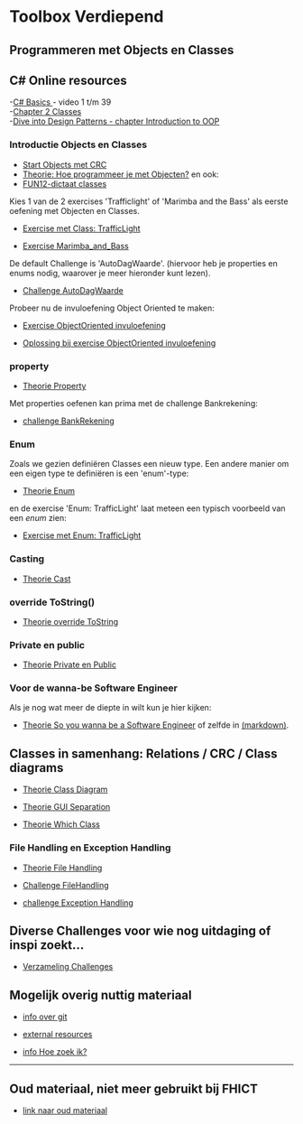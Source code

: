 # Toolbox Verdiepend

## Programmeren met Objects en Classes

## C\# Online resources
-[C# Basics ](https://www.youtube.com/playlist?list=PLYMOUCVo86jGzNXPgyKB-B1IvE1LoXKi6) - video 1 t/m 39  
-[Chapter 2 Classes](https://git.fhict.nl/I872272/ProgrammingChallenges/blob/master/Documentation/OOP.pdf)  
-[Dive into Design Patterns - chapter Introduction to OOP](https://git.fhict.nl/I872272/ProgrammingChallenges/blob/master/Documentation/Dive%20into%20design%20patterns%20-%20chapter%20Introduction%20to%20OOP.pdf)  

### Introductie Objects en Classes

+ [Start Objects met CRC](https://stasemsoft.github.io/softwarematerial/docs/objects/crc/)
+ [Theorie: Hoe programmeer je met Objecten?](theorie_Class.md)
en ook:
+ [FUN12-dictaat classes](theorie_FUN12_DictaatKlassen.pdf)

Kies 1 van de 2 exercises 'Trafficlight' of 'Marimba and the Bass'
als eerste oefening met Objecten en Classes.

+ [Exercise met Class: TrafficLight](exercise_Class_TrafficLight)

+ [Exercise Marimba_and_Bass](exercise_Marimba_and_Bass.pdf)

De default Challenge is 'AutoDagWaarde'.
(hiervoor heb je properties en enums nodig, waarover je meer hieronder kunt lezen). 


+ [Challenge AutoDagWaarde](challenges/challenge_AutoDagWaarde)

Probeer nu de invuloefening Object Oriented te maken:

+ [Exercise ObjectOriented invuloefening](exerciseObjectOrientedOefening.pdf)

+ [Oplossing bij exercise ObjectOriented invuloefening](solutionObjectOrientedOefening.pdf)


### property

+ [Theorie Property](theorie_Property.pdf)

Met properties oefenen kan prima met de challenge Bankrekening:

+ [challenge BankRekening](challenges/challenge_Bankrekening)

### Enum

Zoals we gezien definiëren Classes een nieuw type.
Een andere manier om een eigen type te definiëren is een 'enum'-type:

+ [Theorie Enum](theorie_Enum.md)

en de exercise 'Enum: TrafficLight' laat meteen een typisch voorbeeld van een *enum* zien:

+ [Exercise met Enum: TrafficLight](exercise_Enum_TrafficLight.md)



### Casting

+ [Theorie Cast](theorie_Cast.pdf)


### override ToString()

+ [Theorie override ToString](theorie_OverrideToString.pdf)

### Private en public

+ [Theorie Private en Public](theorie_PrivatePublic.pdf)

### Voor de wanna-be Software Engineer

Als je nog wat meer de diepte in wilt kun je hier kijken:

+ [Theorie So you wanna be a Software Engineer](theorie_AdvancedSoftwareEngineering.pdf) of zelfde in [(markdown)](theorie_AdvancedSoftwareEngineering.md).




## Classes in samenhang: Relations / CRC / Class diagrams

+ [Theorie Class Diagram](theorie_ClassDiagram.pdf)

+ [Theorie GUI Separation](theorie_GuiSeparation.pdf)

+ [Theorie Which Class](theorie_WhichClass.pdf)



### File Handling en Exception Handling

+ [Theorie File Handling](theorie_FileHandling.pdf)

+ [Challenge FileHandling](challenges/challengeFileHandling.pdf)

+ [challenge Exception Handling](challenges/challengeExceptionHandling.pdf)


## Diverse Challenges voor wie nog uitdaging of inspi zoekt...

+ [Verzameling Challenges](challenges)


## Mogelijk overig nuttig materiaal

+ [info over git](https://stasemsoft.github.io/softwarematerial/docs/process/infoENGit.pdf)

+ [external resources](https://stasemsoft.github.io/softwarematerial/docs/process/infoExternalResources.pdf)

+ [info Hoe zoek ik?](https://stasemsoft.github.io/softwarematerial/docs/process/infoProgrammerSearchScheme.pdf)



---
## Oud materiaal, niet meer gebruikt bij FHICT

+ [link naar oud materiaal](old.md)
